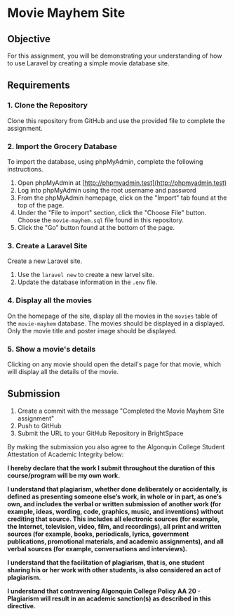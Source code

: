 # Movie Mayhem Site

## Objective
For this assignment, you will be demonstrating your understanding of how to use Laravel by creating a simple movie database site.

## Requirements

### 1. Clone the Repository
Clone this repository from GitHub and use the provided file to complete the assignment.

### 2. Import the Grocery Database
To import the database, using phpMyAdmin, complete the following instructions.

1. Open phpMyAdmin at [http://phpmyadmin.test](http://phpmyadmin.test)
2. Log into phpMyAdmin using the root username and password
3. From the phpMyAdmin homepage, click on the "Import" tab found at the top of the page.
4. Under the "File to import" section, click the "Choose File" button. Choose the `movie-mayhem.sql` file found in this repository.
5. Click the "Go" button found at the bottom of the page. 

### 3. Create a Laravel Site
Create a new Laravel site.

1. Use the `laravel new` to create a new larvel site.
2. Update the database information in the `.env` file.

### 4. Display all the movies
On the homepage of the site, display all the movies in the `movies` table of the `movie-mayhem` database. The movies should be displayed in a displayed. Only the movie title and poster image should be displayed. 

### 5. Show a movie's details
Clicking on any movie should open the detail's page for that movie, which will display all the details of the movie. 

## Submission
1. Create a commit with the message "Completed the Movie Mayhem Site assignment"
2. Push to GitHub
3. Submit the URL to your GitHub Repository in BrightSpace

By making the submission you also agree to the Algonquin College Student Attestation of Academic Integrity below: 

**I hereby declare that the work I submit throughout the duration of this course/program will be my own work.**

**I understand that plagiarism, whether done deliberately or accidentally, is defined as presenting someone else’s work, in whole or in part, as one’s own, and includes the verbal or written submission of another work (for example, ideas, wording, code, graphics, music, and inventions) without crediting that source. This includes all electronic sources (for example, the Internet, television, video, film, and recordings), all print and written sources (for example, books, periodicals, lyrics, government publications, promotional materials, and academic assignments), and all verbal sources (for example, conversations and interviews).**

**I understand that the facilitation of plagiarism, that is, one student sharing his or her work with other students, is also considered an act of plagiarism.**

**I understand that contravening Algonquin College Policy AA 20 - Plagiarism will result in an academic sanction(s) as described in this directive.**